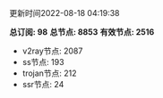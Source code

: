 更新时间2022-08-18 04:19:38

**总订阅: 98**
**总节点: 8853**
**有效节点: 2516**
- v2ray节点: 2087
- ss节点: 193
- trojan节点: 212
- ssr节点: 24

